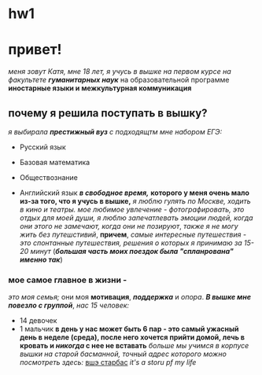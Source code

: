# hw1
# привет!
*меня зовут Катя, мне 18 лет, я учусь в вышке на первом курсе* _на факультете_ ***гуманитарных наук*** на образовательной программе  **иностарные языки и межкультурная коммуникация** 
## почему я решила поступать в вышку?
_я выбирала **престижный вуз** c подходящтм мне набором ЕГЭ:_
+ Русский язык
- Базовая математика 
+ Обществознание 
- Английский язык
***в свободное время,*** **которого у меня очень мало из-за того, что я учусь в вышке,** _я люблю гулять по Москве, ходить в кино и театры._ *мое любимое увлечение - фотографировать, это отдых для моей души, я люблю запечатлевать эмоции людей, когда они этого не замечают, когда они не позируют*, _также_ *я не могу жить без путешстивий*, **причем**, _самые интересные путешествия - это спонтанные путешествия, решения о которых я принимаю за 15-20 минут_ (***большая часть моих поездок была "спланрована" именно так***)
### мое самое главное в жизни -
_это моя семья;_ они моя **мотивация**, ***поддержка***  и *опора*.
***В вышке мне повезло с группой***, _нас 15 человек:_
+ 14 девочек 
+ 1 мальчик 
**в день у нас может быть 6 пар - это самый ужасный день в неделе (среда), после него хочется прийти домой, лечь в кровать и _никогда_ с нее не вставать** _больше_
*мы учимся в корпусе вышки на старой басманной, точный адрес которого можно посмотреть здесь:* [вшэ старбас](https://www.hse.ru/ba/lang/)
_it's a storu pf my life_
